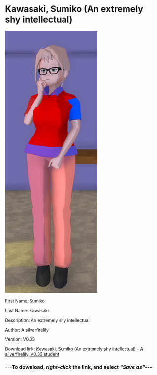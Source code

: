 # Kawasaki, Sumiko (An extremely shy intellectual)

<img src = "https://raw.githubusercontent.com/Arbiter1223/Daigaku-Gurashi-Custom-Students/master/Students/Files/Kawasaki%2C%20Sumiko%20(An%20extremely%20shy%20intellectual).png">

First Name: Sumiko

Last Name: Kawasaki

Description: An extremely shy intellectual

Author: A silverfirelily

Version: V0.33

Download link: <a href="https://raw.githubusercontent.com/Arbiter1223/Daigaku-Gurashi-Custom-Students/master/Students/Files/Kawasaki%2C%20Sumiko%20(An%20extremely%20shy%20intellectual)%20-%20A%20silverfirelily%2C%20V0.33.student">Kawasaki, Sumiko (An extremely shy intellectual) - A silverfirelily, V0.33.student</a>

### ---**To download, _right-click_ the link, and select _"Save as"_**---
